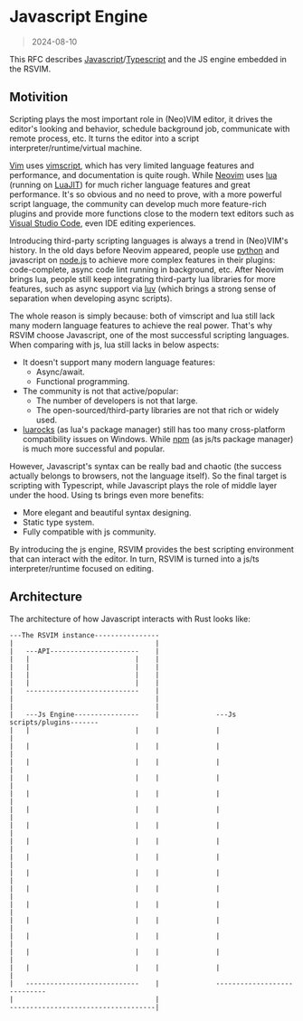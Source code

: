 # Javascript Engine

> 2024-08-10

This RFC describes [Javascript](https://en.wikipedia.org/wiki/JavaScript)/[Typescript](https://www.typescriptlang.org/) and the JS engine embedded in the RSVIM.

## Motivition

Scripting plays the most important role in (Neo)VIM editor, it drives the editor's looking and behavior, schedule background job, communicate with remote process, etc. It turns the editor into a script interpreter/runtime/virtual machine.

[Vim](https://www.vim.org/) uses [vimscript](https://www.vim.org/scripts/), which has very limited language features and performance, and documentation is quite rough. While [Neovim](https://neovim.io/) uses [lua](https://www.lua.org/) (running on [LuaJIT](https://luajit.org/)) for much richer language features and great performance. It's so obvious and no need to prove, with a more powerful script language, the community can develop much more feature-rich plugins and provide more functions close to the modern text editors such as [Visual Studio Code](https://code.visualstudio.com/), even IDE editing experiences.

Introducing third-party scripting languages is always a trend in (Neo)VIM's history. In the old days before Neovim appeared, people use [python](https://www.python.org/) and javascript on [node.js](https://nodejs.org/) to achieve more complex features in their plugins: code-complete, async code lint running in background, etc. After Neovim brings lua, people still keep integrating third-party lua libraries for more features, such as async support via [luv](https://github.com/luvit/luv) (which brings a strong sense of separation when developing async scripts).

The whole reason is simply because: both of vimscript and lua still lack many modern language features to achieve the real power. That's why RSVIM choose Javascript, one of the most successful scripting languages. When comparing with js, lua still lacks in below aspects:

- It doesn't support many modern language features:
  - Async/await.
  - Functional programming.
- The community is not that active/popular:
  - The number of developers is not that large.
  - The open-sourced/third-party libraries are not that rich or widely used.
- [luarocks](https://luarocks.org/) (as lua's package manager) still has too many cross-platform compatibility issues on Windows. While [npm](https://www.npmjs.com/) (as js/ts package manager) is much more successful and popular.

However, Javascript's syntax can be really bad and chaotic (the success actually belongs to browsers, not the language itself). So the final target is scripting with Typescript, while Javascript plays the role of middle layer under the hood. Using ts brings even more benefits:

- More elegant and beautiful syntax designing.
- Static type system.
- Fully compatible with js community.

By introducing the js engine, RSVIM provides the best scripting environment that can interact with the editor. In turn, RSVIM is turned into a js/ts interpreter/runtime focused on editing.

## Architecture

The architecture of how Javascript interacts with Rust looks like:

```text
---The RSVIM instance----------------
|                                   |
|   ---API----------------------    |
|   |                          |    |
|   |                          |    |
|   |                          |    |
|   |                          |    |
|   ----------------------------    |
|                                   |
|                                   |
|   ---Js Engine----------------    |              ---Js scripts/plugins-------
|   |                          |    |              |                          |
|   |                          |    |              |                          |
|   |                          |    |              |                          |
|   |                          |    |              |                          |
|   |                          |    |              |                          |
|   |                          |    |              |                          |
|   |                          |    |              |                          |
|   |                          |    |              |                          |
|   |                          |    |              |                          |
|   |                          |    |              |                          |
|   |                          |    |              |                          |
|   |                          |    |              |                          |
|   |                          |    |              |                          |
|   |                          |    |              |                          |
|   |                          |    |              |                          |
|   |                          |    |              |                          |
|   ----------------------------    |              ----------------------------
|                                   |
------------------------------------|
```
